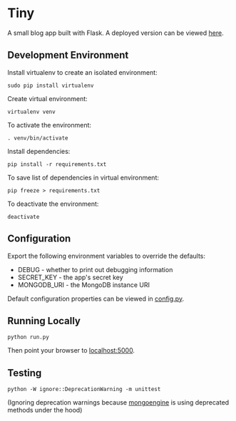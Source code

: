 # Tiny
A small blog app built with Flask. A deployed version can be viewed [here](https://enigmatic-spire-44057.herokuapp.com/).

## Development Environment
Install virtualenv to create an isolated environment:
```
sudo pip install virtualenv
```

Create virtual environment:
```
virtualenv venv
```

To activate the environment:
```
. venv/bin/activate
```

Install dependencies:
```
pip install -r requirements.txt
```

To save list of dependencies in virtual environment:
```
pip freeze > requirements.txt
```

To deactivate the environment:
```
deactivate
```

## Configuration
Export the following environment variables to override the defaults:

* DEBUG - whether to print out debugging information
* SECRET_KEY - the app's secret key
* MONGODB_URI - the MongoDB instance URI

Default configuration properties can be viewed in [config.py](config.py).

## Running Locally
```
python run.py
```
Then point your browser to [localhost:5000](http://localhost:5000).

## Testing
```
python -W ignore::DeprecationWarning -m unittest
```
(Ignoring deprecation warnings because [mongoengine](http://mongoengine.org/) is using deprecated methods under the hood)
